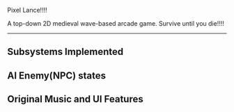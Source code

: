 Pixel Lance!!!!

A top-down 2D medieval wave-based arcade game. Survive until you die!!!!

------------------------------------
Subsystems Implemented
---------------------------------
AI Enemy(NPC) states
-------------------------------
Original Music and UI Features
------------------------------
